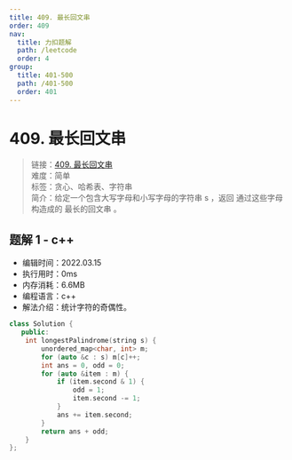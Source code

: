 ```yaml
---
title: 409. 最长回文串
order: 409
nav:
  title: 力扣题解
  path: /leetcode
  order: 4
group:
  title: 401-500
  path: /401-500
  order: 401
---
```


# 409. 最长回文串
    
> 链接：[409. 最长回文串](https://leetcode-cn.com/problems/longest-palindrome/)  
> 难度：简单  
> 标签：贪心、哈希表、字符串  
> 简介：给定一个包含大写字母和小写字母的字符串 s ，返回 通过这些字母构造成的 最长的回文串 。
      
## 题解 1 - c++
- 编辑时间：2022.03.15
- 执行用时：0ms
- 内存消耗：6.6MB
- 编程语言：c++
- 解法介绍：统计字符的奇偶性。
```c++
class Solution {
   public:
    int longestPalindrome(string s) {
        unordered_map<char, int> m;
        for (auto &c : s) m[c]++;
        int ans = 0, odd = 0;
        for (auto &item : m) {
            if (item.second & 1) {
                odd = 1;
                item.second -= 1;
            }
            ans += item.second;
        }
        return ans + odd;
    }
};
```

      